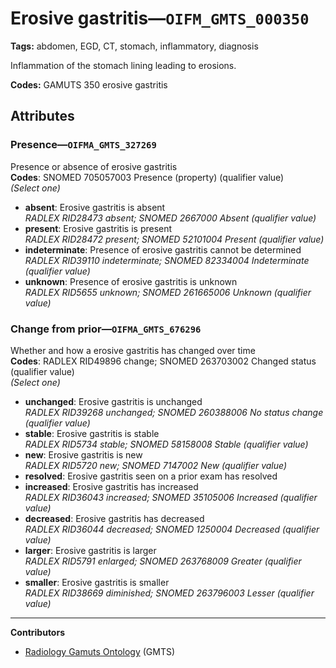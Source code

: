 # Erosive gastritis—`OIFM_GMTS_000350`

**Tags:** abdomen, EGD, CT, stomach, inflammatory, diagnosis

Inflammation of the stomach lining leading to erosions.

**Codes:** GAMUTS 350 erosive gastritis

## Attributes

### Presence—`OIFMA_GMTS_327269`

Presence or absence of erosive gastritis  
**Codes**: SNOMED 705057003 Presence (property) (qualifier value)  
*(Select one)*

- **absent**: Erosive gastritis is absent  
_RADLEX RID28473 absent; SNOMED 2667000 Absent (qualifier value)_
- **present**: Erosive gastritis is present  
_RADLEX RID28472 present; SNOMED 52101004 Present (qualifier value)_
- **indeterminate**: Presence of erosive gastritis cannot be determined  
_RADLEX RID39110 indeterminate; SNOMED 82334004 Indeterminate (qualifier value)_
- **unknown**: Presence of erosive gastritis is unknown  
_RADLEX RID5655 unknown; SNOMED 261665006 Unknown (qualifier value)_

### Change from prior—`OIFMA_GMTS_676296`

Whether and how a erosive gastritis has changed over time  
**Codes**: RADLEX RID49896 change; SNOMED 263703002 Changed status (qualifier value)  
*(Select one)*

- **unchanged**: Erosive gastritis is unchanged  
_RADLEX RID39268 unchanged; SNOMED 260388006 No status change (qualifier value)_
- **stable**: Erosive gastritis is stable  
_RADLEX RID5734 stable; SNOMED 58158008 Stable (qualifier value)_
- **new**: Erosive gastritis is new  
_RADLEX RID5720 new; SNOMED 7147002 New (qualifier value)_
- **resolved**: Erosive gastritis seen on a prior exam has resolved  
- **increased**: Erosive gastritis has increased  
_RADLEX RID36043 increased; SNOMED 35105006 Increased (qualifier value)_
- **decreased**: Erosive gastritis has decreased  
_RADLEX RID36044 decreased; SNOMED 1250004 Decreased (qualifier value)_
- **larger**: Erosive gastritis is larger  
_RADLEX RID5791 enlarged; SNOMED 263768009 Greater (qualifier value)_
- **smaller**: Erosive gastritis is smaller  
_RADLEX RID38669 diminished; SNOMED 263796003 Lesser (qualifier value)_

---

**Contributors**

- [Radiology Gamuts Ontology](https://gamuts.net/) (GMTS)